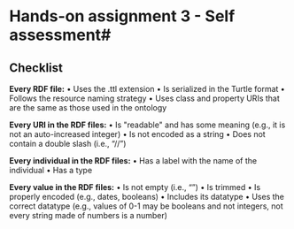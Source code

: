 # Hands-on assignment 3 - Self assessment#

## Checklist ##

**Every RDF file:**
• Uses the .ttl extension
• Is serialized in the Turtle format
• Follows the resource naming strategy
• Uses class and property URIs that are the same as those used in the
ontology

**Every URI in the RDF files:**
• Is "readable" and has some meaning (e.g., it is not an auto-increased
integer)
• Is not encoded as a string
• Does not contain a double slash (i.e., “//”)

**Every individual in the RDF files:**
• Has a label with the name of the individual
• Has a type

**Every value in the RDF files:**
• Is not empty (i.e., “”)
• Is trimmed
• Is properly encoded (e.g., dates, booleans)
• Includes its datatype
• Uses the correct datatype (e.g., values of 0-1 may be booleans and not
integers, not every string made of numbers is a number)
